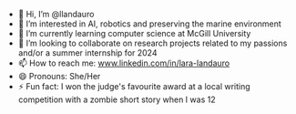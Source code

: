 - 👋 Hi, I’m @llandauro
- 👀 I’m interested in AI, robotics and preserving the marine environment
- 🌱 I’m currently learning computer science at McGill University
- 💞️ I’m looking to collaborate on research projects related to my passions and/or a summer internship for 2024
- 📫 How to reach me: www.linkedin.com/in/lara-landauro
- 😄 Pronouns: She/Her
- ⚡ Fun fact: I won the judge's favourite award at a local writing competition with a zombie short story when I was 12

<!---
llandauro/llandauro is a ✨ special ✨ repository because its `README.md` (this file) appears on your GitHub profile.
You can click the Preview link to take a look at your changes.
--->
